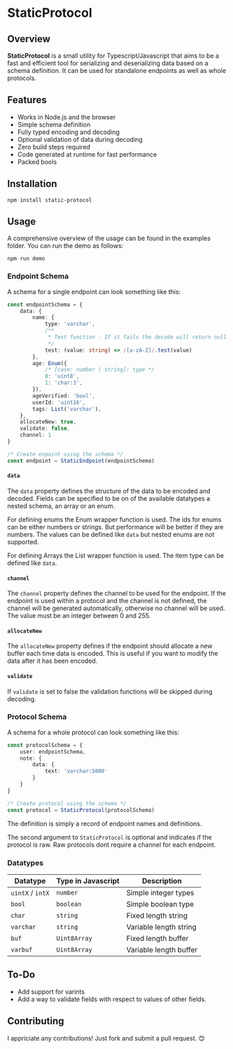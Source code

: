 # StaticProtocol

## Overview
**StaticProtocol** is a small utility for Typescript/Javascript that aims to be a fast and efficient tool for serializing and deserializing data based on a schema definition. It can be used for standalone endpoints as well as whole protocols.


## Features
- Works in Node.js and the browser 
- Simple schema definition
- Fully typed encoding and decoding
- Optional validation of data during decoding
- Zero build steps required
- Code generated at runtime for fast performance
- Packed bools

## Installation
```
npm install static-protocol
```

## Usage

A comprehensive overview of the usage can be found in the examples folder. You can run the demo as follows:
```
npm run demo
```

### Endpoint Schema
A schema for a single endpoint can look something like this:
```ts
const endpointSchema = {
    data: {
        name: {
            type: 'varchar',
            /**
             * Test function - If it fails the decode will return null
             */
            test: (value: string) => /[a-zA-Z]/.test(value)
        },
        age: Enum({ 
            /* [case: number | string]: type */
            0: 'uint8',
            1: 'char:3',
        }),
        ageVerified: 'bool',
        userId: 'uint16',
        tags: List('varchar'),
    },
    allocateNew: true,
    validate: false,
    channel: 1
}

/* Create enpoint using the schema */
const endpoint = StaticEndpoint(endpointSchema)
```
#### `data`
The `data` property defines the structure of the data to be encoded and decoded. Fields can be specified to be on of the available datatypes a nested schema, an array or an enum.

For defining enums the Enum wrapper function is used. The ids for enums can be either numbers or strings. But performance will be better if they are numbers. The values can be defined like `data` but nested enums are not supported.

For defining Arrays the List wrapper function is used. The item type can be defined like `data`.

#### `channel`
The `channel` property defines the channel to be used for the endpoint. If the endpoint is used within a protocol and the channel is not defined, the channel will be generated automatically, otherwise no channel will be used. The value must be an integer between 0 and 255.

#### `allocateNew`
The `allocateNew` property defines if the endpoint should allocate a new buffer each time data is encoded. This is useful if you want to modify the data after it has been encoded.

#### `validate`
If `validate` is set to false the validation functions will be skipped during decoding.

### Protocol Schema
A schema for a whole protocol can look something like this:
```ts
const protocolSchema = {
    user: endpointSchema,
    note: {
        data: {
            text: 'varchar:5000'
        }
    }
}

/* Create protocol using the schema */
const protocol = StaticProtocol(protocolSchema)
```
The definition is simply a record of endpoint names and definitions.

The second argument to `StaticProtocol` is optional and indicates if the protocol is raw. Raw protocols dont require a channel for each endpoint.

### Datatypes

| Datatype         | Type in Javascript | Description                |
| ---------------- | ------------------ | -------------------------- |
| `uintX` / `intX` | `number`           | Simple integer types       |
| `bool`           | `boolean`          | Simple boolean type        |
| `char`           | `string`           | Fixed length string        |
| `varchar`        | `string`           | Variable length string     |
| `buf`            | `Uint8Array`       | Fixed length buffer        |
| `varbuf`         | `Uint8Array`       | Variable length buffer     |

## To-Do
- Add support for varints
- Add a way to validate fields with respect to values ​​of other fields.

## Contributing
I appriciate any contributions! Just fork and submit a pull request. 😊